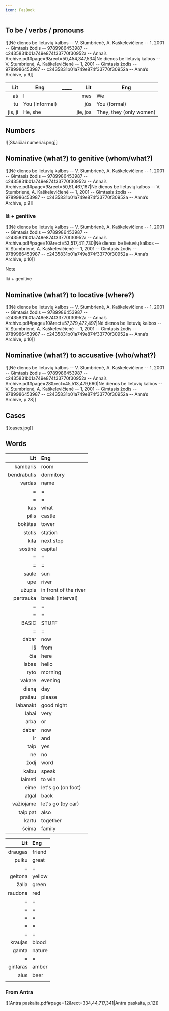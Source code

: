 ```yaml
---
icon: FasBook
---
```

## To be / verbs / pronouns

![[Nė dienos be lietuvių kalbos -- V. Stumbrienė, A. Kaškelevičienė -- 1, 2001 -- Gimtasis žodis -- 9789986453987 -- c2435831b01a749e874f33770f30952a -- Anna’s Archive.pdf#page=9&rect=50,454,347,534|Nė dienos be lietuvių kalbos -- V. Stumbrienė, A. Kaškelevičienė -- 1, 2001 -- Gimtasis žodis -- 9789986453987 -- c2435831b01a749e874f33770f30952a -- Anna’s Archive, p.9]]

|     Lit | Eng            | ____ |      Lit | Eng                     |
| ------: | -------------- | ---- | -------: | ----------------------- |
|      aš | I              |      |      mes | We                      |
|      tu | You (informal) |      |      jūs | You (formal)            |
| jis, ji | He, she        |      | jie, jos | They, they (only women) |

## Numbers

![[Skaičiai numeriai.png]]

## Nominative (what?) to genitive (whom/what?)

![[Nė dienos be lietuvių kalbos -- V. Stumbrienė, A. Kaškelevičienė -- 1, 2001 -- Gimtasis žodis -- 9789986453987 -- c2435831b01a749e874f33770f30952a -- Anna’s Archive.pdf#page=9&rect=50,51,467,167|Nė dienos be lietuvių kalbos -- V. Stumbrienė, A. Kaškelevičienė -- 1, 2001 -- Gimtasis žodis -- 9789986453987 -- c2435831b01a749e874f33770f30952a -- Anna’s Archive, p.9]]

### Iš + genitive

![[Nė dienos be lietuvių kalbos -- V. Stumbrienė, A. Kaškelevičienė -- 1, 2001 -- Gimtasis žodis -- 9789986453987 -- c2435831b01a749e874f33770f30952a -- Anna’s Archive.pdf#page=10&rect=53,517,411,730|Nė dienos be lietuvių kalbos -- V. Stumbrienė, A. Kaškelevičienė -- 1, 2001 -- Gimtasis žodis -- 9789986453987 -- c2435831b01a749e874f33770f30952a -- Anna’s Archive, p.10]]

> [!note] 
> Iki + genitive


## Nominative (what?) to locative (where?)

![[Nė dienos be lietuvių kalbos -- V. Stumbrienė, A. Kaškelevičienė -- 1, 2001 -- Gimtasis žodis -- 9789986453987 -- c2435831b01a749e874f33770f30952a -- Anna’s Archive.pdf#page=10&rect=57,379,472,497|Nė dienos be lietuvių kalbos -- V. Stumbrienė, A. Kaškelevičienė -- 1, 2001 -- Gimtasis žodis -- 9789986453987 -- c2435831b01a749e874f33770f30952a -- Anna’s Archive, p.10]]

## Nominative (what?) to accusative (who/what?)

![[Nė dienos be lietuvių kalbos -- V. Stumbrienė, A. Kaškelevičienė -- 1, 2001 -- Gimtasis žodis -- 9789986453987 -- c2435831b01a749e874f33770f30952a -- Anna’s Archive.pdf#page=28&rect=45,513,479,660|Nė dienos be lietuvių kalbos -- V. Stumbrienė, A. Kaškelevičienė -- 1, 2001 -- Gimtasis žodis -- 9789986453987 -- c2435831b01a749e874f33770f30952a -- Anna’s Archive, p.28]]


## Cases

![[cases.jpg]]

## Words

|                                                    Lit | Eng                                                    |
| -----------------------------------------------------: | :----------------------------------------------------- |
|                                               kambaris | room                                                   |
|                                            bendrabutis | dormitory                                              |
|                                                 vardas | name                                                   |
|                                                      = | =                                                      |
|                                                      = | =                                                      |
|                                                    kas | what                                                   |
|                                                  pilis | castle                                                 |
|                                                bokštas | tower                                                  |
|                                                 stotis | station                                                |
|                                                   kita | next stop                                              |
|                                                sostinė | capital                                                |
|                                                      = | =                                                      |
|                                                      = | =                                                      |
|                                                  saule | sun                                                    |
|                                                    upe | river                                                  |
|                                                 užupis | in front of the river                                  |
|                                              pertrauka | break (interval)                                       |
|                                                      = | =                                                      |
|                                                      = | =                                                      |
| <font style="color: var(--neutral-green)">BASIC</font> | <font style="color: var(--neutral-green)">STUFF</font> |
|                                                      = | =                                                      |
|                                                  dabar | now                                                    |
|                                                     Iš | from                                                   |
|                                                    čia | here                                                   |
|                                                  labas | hello                                                  |
|                                                   ryto | morning                                                |
|                                                 vakare | evening                                                |
|                                                  dieną | day                                                    |
|                                                 prašau | please                                                 |
|                                               labanakt | good night                                             |
|                                                  labai | very                                                   |
|                                                   arba | or                                                     |
|                                                  dabar | now                                                    |
|                                                     ir | and                                                    |
|                                                   taip | yes                                                    |
|                                                     ne | no                                                     |
|                                                   žodį | word                                                   |
|                                                  kalbu | speak                                                  |
|                                                laimeti | to win                                                 |
|                                                   eime | let's go (on foot)                                     |
|                                                  atgal | back                                                   |
|                                              važiojame | let's go (by car)                                      |
|                                               taip pat | also                                                   |
|                                                  kartu | together                                               |
|                                                  šeima | family                                                 |

|      Lit | Eng    |
| --------:|:------ |
|  draugas | friend |
|    puiku | great  |
|        = | =      |
|  geltona | yellow |
|    žalia | green  |
|  raudona | red    |
|        = | =      |
|        = | =      |
|        = | =      |
|        = | =      |
|        = | =      |
|  kraujas | blood  |
|    gamta | nature |
|        = | =      |
| gintaras | amber  |
|     alus | beer   |
|          |        |
### From Antra

![[Antra paskaita.pdf#page=12&rect=334,44,717,341|Antra paskaita, p.12]]

